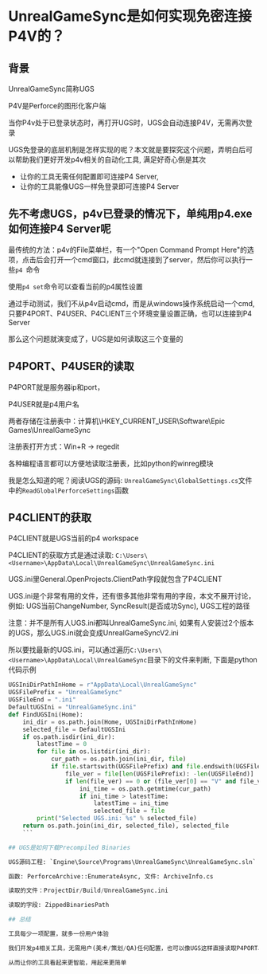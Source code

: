 # UnrealGameSync是如何实现免密连接P4V的？


## 背景

UnrealGameSync简称UGS

P4V是Perforce的图形化客户端

当你P4v处于已登录状态时，再打开UGS时，UGS会自动连接P4V，无需再次登录

UGS免登录的底层机制是怎样实现的呢？本文就是要探究这个问题，弄明白后可以帮助我们更好开发p4v相关的自动化工具, 满足好奇心倒是其次

- 让你的工具无需任何配置即可连接P4 Server, 
- 让你的工具能像UGS一样免登录即可连接P4 Server

## 先不考虑UGS，p4v已登录的情况下，单纯用p4.exe如何连接P4 Server呢

最传统的方法：p4v的File菜单栏，有一个"Open Command Prompt Here"的选项，点击后会打开一个cmd窗口，此cmd就连接到了server，然后你可以执行一些`p4 `命令

使用`p4 set`命令可以查看当前的p4属性设置

通过手动测试，我们不从p4v启动cmd，而是从windows操作系统启动一个cmd, 只要P4PORT、P4USER、P4CLIENT三个环境变量设置正确，也可以连接到P4 Server

那么这个问题就演变成了，UGS是如何读取这三个变量的

## P4PORT、P4USER的读取

P4PORT就是服务器ip和port， 

P4USER就是p4用户名

两者存储在注册表中：计算机\HKEY_CURRENT_USER\Software\Epic Games\UnrealGameSync

注册表打开方式：Win+R -> regedit

各种编程语言都可以方便地读取注册表，比如python的winreg模块

我是怎么知道的呢？阅读UGS的源码: `UnrealGameSync\GlobalSettings.cs`文件中的`ReadGlobalPerforceSettings`函数

## P4CLIENT的获取

P4CLIENT就是UGS当前的p4 workspace

P4CLIENT的获取方式是通过读取: `C:\Users\<Username>\AppData\Local\UnrealGameSync\UnrealGameSync.ini`

UGS.ini里General.OpenProjects.ClientPath字段就包含了P4CLIENT

UGS.ini是个非常有用的文件，还有很多其他非常有用的字段，本文不展开讨论，例如: UGS当前ChangeNumber, SyncResult(是否成功Sync), UGS工程的路径

注意：并不是所有人UGS.ini都叫UnrealGameSync.ini, 如果有人安装过2个版本的UGS，那么UGS.ini就会变成UnrealGameSyncV2.ini

所以要找最新的UGS.ini，可以通过遍历`C:\Users\<Username>\AppData\Local\UnrealGameSync`目录下的文件来判断, 下面是python代码示例

```python
UGSIniDirPathInHome = r"AppData\Local\UnrealGameSync"
UGSFilePrefix = "UnrealGameSync"
UGSFileEnd = ".ini"
DefaultUGSIni = "UnrealGameSync.ini"
def FindUGSIni(Home):
    ini_dir = os.path.join(Home, UGSIniDirPathInHome)
    selected_file = DefaultUGSIni
    if os.path.isdir(ini_dir):
        latestTime = 0
        for file in os.listdir(ini_dir):
            cur_path = os.path.join(ini_dir, file)
            if file.startswith(UGSFilePrefix) and file.endswith(UGSFileEnd) and os.path.isfile(cur_path):
                file_ver = file[len(UGSFilePrefix): -len(UGSFileEnd)]
                if len(file_ver) == 0 or (file_ver[0] == "V" and file_ver[1:].isdigit()):
                    ini_time = os.path.getmtime(cur_path)
                    if ini_time > latestTime:
                        latestTime = ini_time
                        selected_file = file
        print("Selected UGS.ini: %s" % selected_file)
    return os.path.join(ini_dir, selected_file), selected_file
    ```

## UGS是如何下载Precompiled Binaries

UGS源码工程: `Engine\Source\Programs\UnrealGameSync\UnrealGameSync.sln`

函数: PerforceArchive::EnumerateAsync, 文件: ArchiveInfo.cs

读取的文件：ProjectDir/Build/UnrealGameSync.ini

读取的字段: ZippedBinariesPath

## 总结

工具每少一项配置，就多一份用户体验

我们开发p4相关工具，无需用户(美术/策划/QA)任何配置，也可以像UGS这样直接读取P4PORT、P4USER、P4CLIENT, 然后免密连接到P4 Server

从而让你的工具看起来更智能，用起来更简单
